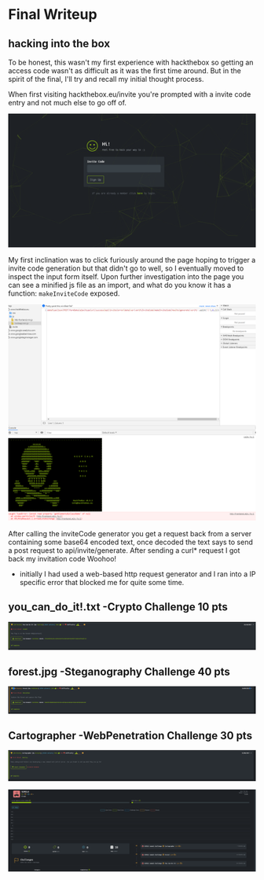 
# Final Writeup

## hacking into the box
To be honest, this wasn't my first experience with hackthebox so getting an access code wasn't as difficult as it was the first time around. But in the spirit of the final, I'll try and recall my initial thought process. 

When first visiting hackthebox.eu/invite you're prompted with a invite code entry and not much else to go off of. 

![cheat sheet](images/htb1.PNG)

My first inclination was to click furiously around the page hoping to trigger a invite code generation but that didn't go to well, so I eventually moved to inspect the input form itself. Upon further investigation into the page you can see a minified js file as an import, and what do you know it has a function: `makeInviteCode` exposed.

![cheat sheet](images/htb2.PNG)

After calling the inviteCode generator you get a request back from a server containing some base64 encoded text, once decoded the text says to send a post request to api/invite/generate. After sending a curl* request I got back my invitation code Woohoo!

* initially I had used a web-based http request generator and I ran into a IP specific error that blocked me for quite some time.


## you_can_do_it!.txt -Crypto Challenge 10 pts

![cheat sheet](images/ycdi.PNG)

## forest.jpg -Steganography Challenge 40 pts

![cheat sheet](images/forest.PNG)

## Cartographer -WebPenetration Challenge 30 pts

![cheat sheet](images/cartographer.PNG)


![cheat sheet](images/completion.PNG)
